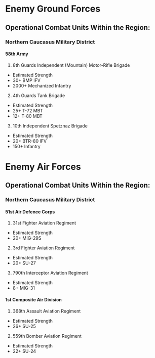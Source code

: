 # Enemy Ground Forces

## Operational Combat Units Within the Region:
### Northern Caucasus Military District
#### 58th Army
1. 8th Guards Independent (Mountain) Motor-Rifle Brigade
  * Estimated Strength
  * 30+ BMP IFV
  *  2000+ Mechanized Infantry
2. 4th Guards Tank Brigade
  * Estimated Strength
  * 25+ T-72 MBT
  * 12+ T-80 MBT
3. 10th Independent Spetznaz Brigade
  * Estimated Strength
  * 20+ BTR-80 IFV
  * 150+ Infantry

# Enemy Air Forces

## Operational Combat Units Within the Region:
### Northern Caucasus Military District
#### 51st Air Defence Corps
1. 31st Fighter Aviation Regiment
  * Estimated Strength
  * 20+ MIG-29S
2. 3rd Fighter Aviation Regiment
  * Estimated Strength
  * 20+ SU-27
3. 790th Interceptor Aviation Regiment
  * Estimated Strength
  * 8+ MIG-31

#### 1st Composite Air Division
1. 368th Assault Aviation Regiment
  * Estimated Strength
  * 26+ SU-25
2. 559th Bomber Aviation Regiment
  * Estimated Strength
  * 22+ SU-24
